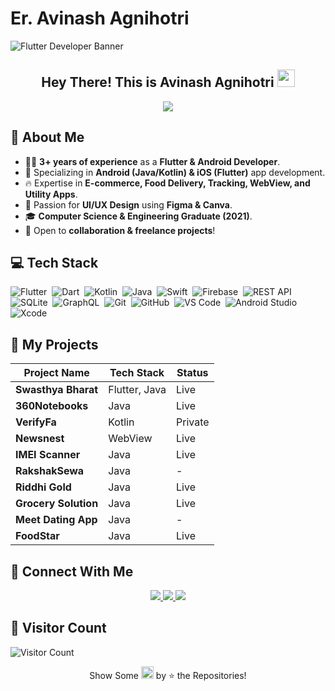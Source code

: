 # Er. Avinash Agnihotri 
![Flutter Developer Banner](https://user-images.githubusercontent.com/116336087/215073475-910bcb6c-916f-484f-b095-82319b80d86e.png)

<h2 align="center">Hey There! This is Avinash Agnihotri <img src="https://media.giphy.com/media/hvRJCLFzcasrR4ia7z/giphy.gif" width="28"></h2>

<p align="center">
  <img src="https://readme-typing-svg.herokuapp.com?color=%2336BCF7&size=48&center=true&width=600&height=100&lines=Flutter+Developer;Android+%26+iOS+Developer;Expert+in+Dart+%26+Kotlin;Firebase+Integration;UI%2FUX+Designer;Full-Stack+Mobile+App+Developer;Passionate+Problem+Solver;"> 
</p>

## 🚀 About Me 
- 👨‍💻 **3+ years of experience** as a **Flutter & Android Developer**.
- 📱 Specializing in **Android (Java/Kotlin) & iOS (Flutter)** app development.
- 🔥 Expertise in **E-commerce, Food Delivery, Tracking, WebView, and Utility Apps**.
- 🎨 Passion for **UI/UX Design** using **Figma & Canva**.
- 🎓 **Computer Science & Engineering Graduate (2021)**.
- 🚀 Open to **collaboration & freelance projects**!

## 💻 Tech Stack

![Flutter](https://img.shields.io/badge/-Flutter-05122A?style=flat&logo=flutter&logoColor=02569B)&nbsp;
![Dart](https://img.shields.io/badge/-Dart-05122A?style=flat&logo=dart&logoColor=1075C2)&nbsp;
![Kotlin](https://img.shields.io/badge/-Kotlin-05122A?style=flat&logo=kotlin&logoColor=7F52FF)&nbsp;
![Java](https://img.shields.io/badge/-Java-05122A?style=flat&logo=java)&nbsp;
![Swift](https://img.shields.io/badge/-Swift-05122A?style=flat&logo=swift&logoColor=FA7343)&nbsp;
![Firebase](https://img.shields.io/badge/-Firebase-05122A?style=flat&logo=firebase&logoColor=FFCA28)&nbsp;
![REST API](https://img.shields.io/badge/-REST%20API-05122A?style=flat&logo=api)&nbsp;
![SQLite](https://img.shields.io/badge/-SQLite-05122A?style=flat&logo=sqlite&logoColor=003B57)&nbsp;
![GraphQL](https://img.shields.io/badge/-GraphQL-05122A?style=flat&logo=graphql&logoColor=E10098)&nbsp;
![Git](https://img.shields.io/badge/-Git-05122A?style=flat&logo=git)&nbsp;
![GitHub](https://img.shields.io/badge/-GitHub-05122A?style=flat&logo=github)&nbsp;
![VS Code](https://img.shields.io/badge/-VS%20Code-05122A?style=flat&logo=visual-studio-code&logoColor=007ACC)&nbsp;
![Android Studio](https://img.shields.io/badge/-Android%20Studio-05122A?style=flat&logo=android-studio&logoColor=3DDC84)&nbsp;
![Xcode](https://img.shields.io/badge/-Xcode-05122A?style=flat&logo=xcode&logoColor=1575F9)&nbsp;

## 🚀 My Projects

| Project Name | Tech Stack | Status |
|-------------|-----------|--------|
| **Swasthya Bharat** | Flutter, Java | Live |
| **360Notebooks** | Java | Live |
| **VerifyFa** | Kotlin | Private |
| **Newsnest** | WebView | Live |
| **IMEI Scanner** | Java | Live |
| **RakshakSewa** | Java | - |
| **Riddhi Gold** | Java | Live |
| **Grocery Solution** | Java | Live |
| **Meet Dating App** | Java | - |
| **FoodStar** | Java | Live |

## 📲 Connect With Me

<p align="center">
  <a href="https://www.linkedin.com/in/avinashagnihotri">
    <img src="https://img.shields.io/badge/-LinkedIn-0077B5?style=for-the-badge&logo=linkedin&logoColor=white"/>
  </a>
  <a href="mailto:devavinash76@gmail.com">
    <img src="https://img.shields.io/badge/-Email-D14836?style=for-the-badge&logo=Gmail&logoColor=white"/>
  </a>
  <a href="https://instagram.com/realagnihotri">
    <img src="https://img.shields.io/badge/-Instagram-E4405F?style=for-the-badge&logo=Instagram&logoColor=white"/>
  </a>
</p>

## 🎯 Visitor Count

![Visitor Count](https://profile-counter.glitch.me/jaiswal4sudeep/count.svg)

<p align = "center">Show Some <img src="https://media.giphy.com/media/YondZW6AMjgTEHevF0/giphy.gif" width="20" height="20"> by ⭐ the Repositories!</p>
